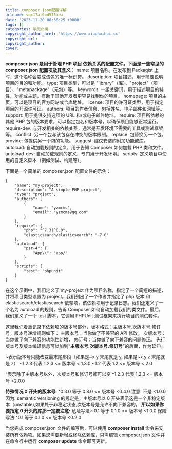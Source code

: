 ```yaml
---
title: composer.json配置详解
urlname: vqx17at0pd576iea
date: '2023-11-20 08:38:25 +0000'
tags: []
categories: 学无止境
copyright_author_href: 'https://www.xiaohuihui.cc'
copyright_url:
copyright_author:
cover:
---
```


**composer.json 是用于管理 PHP 项目 依赖关系的配置文件。下面是一些常见的 composer.json 配置项及其含义：**
name: 项目名称。在发布到 Packagist 上时，这个名称会变成该包的唯一标识符。
description: 项目描述，用于简要说明项目的目的和功能。
type: 项目类型，可以是 "library"（库）、"project"（项目）、"metapackage"（元包）等。
keywords: 一组关键词，用于描述项目的特性、功能或主题，有助于其他开发者更容易找到你的项目。
homepage: 项目的主页，可以是项目的官方网站或仓库地址。
license: 项目的许可证类型，用于指定项目的开源许可证。
authors: 项目的作者信息，包括姓名、电子邮件和网址等。
support: 用于提供支持选项的 URL 和/或电子邮件地址。
require: 项目所依赖的其他 PHP 包的版本要求，可以指定包名和版本号，以确保项目能够正常运行。
require-dev: 与开发相关的依赖关系，通常是开发环境下需要的工具或测试框架等。
conflict: 另一个包与该包存在冲突的版本限制。
replace: 包替换另一个包。
provide: 包提供另一个包的功能。
suggest: 建议安装的附加功能或库。
autoload: 自动加载规则的定义，用于告知 Composer 如何加载 PHP 类和文件。
autoload-dev: 自动加载规则的定义，专门用于开发环境。
scripts: 定义项目中使用的自定义脚本（例如测试、构建等）。

下面是一个简单的 composer.json 配置文件的示例：

```
{
    "name": "my-project",
    "description": "A simple PHP project",
    "type": "project",
    "authors": [
        {
            "name": "yzmcms",
            "email": "yzmcms@qq.com"
        }
    ],
    "require": {
        "php": "^7.3|^8.0",
		"elasticsearch/elasticsearch": "~7.0"
    },
    "autoload": {
        "psr-4": {
            "App\\": "app/"
        }
    },
    "scripts": {
        "test": "phpunit"
    }
}
```

在这个示例中，我们定义了 my-project 作为项目名称，指定了一个简短的描述，并将项目类型设置为 project。我们列出了一个作者并指定了 php 版本 和 elasticsearch/elasticsearch 依赖项，该依赖项用于记录日志。我们还定义了一个名为 autoload 的规则，告诉 Composer 如何自动加载我们的类文件。最后，我们定义了一个 test 脚本，它调用 PHPUnit 测试框架来执行项目的测试套件。

这里我们着重记录下依赖项的版本号部分，版本格式：主版本号.次版本号.修订号，版本号递增规则如下：
主版本号：当你做了不兼容的 API 修改，
次版本号：当你做了向下兼容的功能性新增，
修订号：当你做了向下兼容的问题修正。
先行版本号及版本编译信息可以加到“**主版本号.次版本号.修订号**”的后面，作为延伸。

~表示版本号只能改变最末尾那段（如果是~x.y 末尾就是 y, 如果是~x.y.z 末尾就是 z）
~1.2.3 代表 1.2.3 <= 版本号 < 1.3.0
~1.2 代表 1.2 <= 版本号 < 2.0

^表示除了主版本号以外，次版本号和修订号都可以变
^1.2.3 代表 1.2.3 <= 版本号 <2.0.0

**特殊情况 0 开头的版本号:**
^0.3.0 等于 0.3.0 <= 版本号 <0.4.0 注意: 不是 <1.0.0
因为: semantic versioning 的规定是，主版本号以 0 开头表示这是一个非稳定版本（unstable),如果处于非稳定状态,次版本号是允许不向下兼容的。
**所以如果你要指定 0 开头的库那一定要注意:**
危险写法:~0.1 等于 0.1.0 <= 版本号 <1.0.0
保险写法:^0.1 等于 0.1.0 <= 版本号 <0.2.0

当您完成 composer.json 文件的编写后，可以使用 **composer install** 命令来安装所有依赖项。如果您需要新增或移除依赖库，只需编辑 composer.json 文件并在命令行中运行 **composer update** 命令即可更新。
